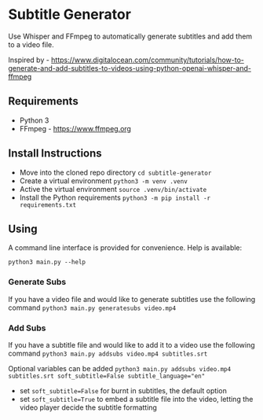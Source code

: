 # Subtitle Generator

Use Whisper and FFmpeg to automatically generate subtitles and add them to a video file.

Inspired by - https://www.digitalocean.com/community/tutorials/how-to-generate-and-add-subtitles-to-videos-using-python-openai-whisper-and-ffmpeg

## Requirements

* Python 3
* FFmpeg - https://www.ffmpeg.org

## Install Instructions

* Move into the cloned repo directory `cd subtitle-generator`
* Create a virtual environment `python3 -m venv .venv`
* Active the virtual environment `source .venv/bin/activate`
* Install the Python requirements `python3 -m pip install -r requirements.txt`

## Using

A command line interface is provided for convenience. Help is available:

```python3 main.py --help```

### Generate Subs

If you have a video file and would like to generate subtitles use the following command
```python3 main.py generatesubs video.mp4```

### Add Subs

If you have a subtitle file and would like to add it to a video use the following command
```python3 main.py addsubs video.mp4 subtitles.srt```

Optional variables can be added
```python3 main.py addsubs video.mp4 subtitles.srt soft_subtitle=False subtitle_language="en"```

* set `soft_subtitle=False` for burnt in subtitles, the default option
* set `soft_subtitle=True` to embed a subtitle file into the video, letting the video player decide the subtitle formatting
